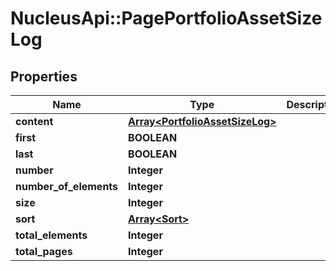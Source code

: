 # NucleusApi::PagePortfolioAssetSizeLog

## Properties
Name | Type | Description | Notes
------------ | ------------- | ------------- | -------------
**content** | [**Array&lt;PortfolioAssetSizeLog&gt;**](PortfolioAssetSizeLog.md) |  | [optional] 
**first** | **BOOLEAN** |  | [optional] 
**last** | **BOOLEAN** |  | [optional] 
**number** | **Integer** |  | [optional] 
**number_of_elements** | **Integer** |  | [optional] 
**size** | **Integer** |  | [optional] 
**sort** | [**Array&lt;Sort&gt;**](Sort.md) |  | [optional] 
**total_elements** | **Integer** |  | [optional] 
**total_pages** | **Integer** |  | [optional] 


